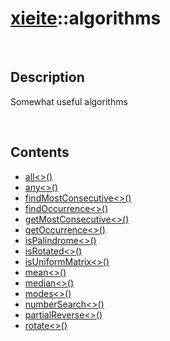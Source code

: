 # [xieite](./xieite.md)\:\:algorithms

&nbsp;

## Description
Somewhat useful algorithms

&nbsp;

## Contents
- [all\<\>\(\)](./namespaces/algorithms/all.md)
- [any\<\>\(\)](./namespaces/algorithms/any.md)
- [findMostConsecutive\<\>\(\)](./namespaces/algorithms/find_most_consecutive.md)
- [findOccurrence\<\>\(\)](./namespaces/algorithms/find_occurrence.md)
- [getMostConsecutive\<\>\(\)](./namespaces/algorithms/get_most_consecutive.md)
- [getOccurrence\<\>\(\)](./namespaces/algorithms/get_occurrence.md)
- [isPalindrome\<\>\(\)](./namespaces/algorithms/is_palindrome.md)
- [isRotated\<\>\(\)](./namespaces/algorithms/is_rotated.md)
- [isUniformMatrix\<\>\(\)](./namespaces/algorithms/is_uniform_matrix.md)
- [mean\<\>\(\)](./namespaces/algorithms/mean.md)
- [median\<\>\(\)](./namespaces/algorithms/median.md)
- [modes\<\>\(\)](./namespaces/algorithms/modes.md)
- [numberSearch\<\>\(\)](./namespaces/algorithms/number_search.md)
- [partialReverse\<\>\(\)](./namespaces/algorithms/partial_reverse.md)
- [rotate\<\>\(\)](./namespaces/algorithms/rotate.md)
